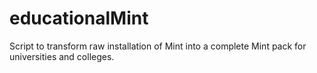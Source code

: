# educationalMint
Script to transform raw installation of Mint into a complete Mint pack for universities and colleges.
